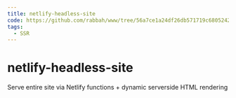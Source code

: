 ```yaml
---
title: netlify-headless-site
code: https://github.com/rabbah/www/tree/56a7ce1a24df26db571719c6805242b1ff121617/src
tags: 
  - SSR
---
```


# netlify-headless-site

Serve entire site via Netlify functions + dynamic serverside HTML rendering
